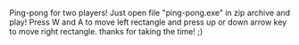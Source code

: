 Ping-pong for two players! Just open file "ping-pong.exe" in zip archive and play!
Press W and A to move left rectangle and press up or down arrow key to move right rectangle. thanks for taking the time! ;)

